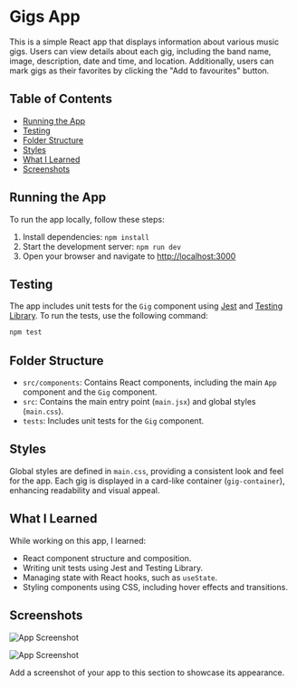 # Gigs App

This is a simple React app that displays information about various music gigs. Users can view details about each gig, including the band name, image, description, date and time, and location. Additionally, users can mark gigs as their favorites by clicking the "Add to favourites" button.

## Table of Contents

- [Running the App](#running-the-app)
- [Testing](#testing)
- [Folder Structure](#folder-structure)
- [Styles](#styles)
- [What I Learned](#what-i-learned)
- [Screenshots](#screenshots)

## Running the App

To run the app locally, follow these steps:

1. Install dependencies: `npm install`
2. Start the development server: `npm run dev`
3. Open your browser and navigate to [http://localhost:3000](http://localhost:3000)

## Testing

The app includes unit tests for the `Gig` component using [Jest](https://jestjs.io/) and [Testing Library](https://testing-library.com/). To run the tests, use the following command:

```bash
npm test
```

## Folder Structure

- `src/components`: Contains React components, including the main `App` component and the `Gig` component.
- `src`: Contains the main entry point (`main.jsx`) and global styles (`main.css`).
- `tests`: Includes unit tests for the `Gig` component.

## Styles

Global styles are defined in `main.css`, providing a consistent look and feel for the app. Each gig is displayed in a card-like container (`gig-container`), enhancing readability and visual appeal.

## What I Learned

While working on this app, I learned:

- React component structure and composition.
- Writing unit tests using Jest and Testing Library.
- Managing state with React hooks, such as `useState`.
- Styling components using CSS, including hover effects and transitions.

## Screenshots

![App Screenshot](./src/assets/Screenshot%2023-11-19%at%11.42.32.png)

![App Screenshot](./src/assets/Screenshot%2023-11-19%at%11.43.31.png)

Add a screenshot of your app to this section to showcase its appearance.